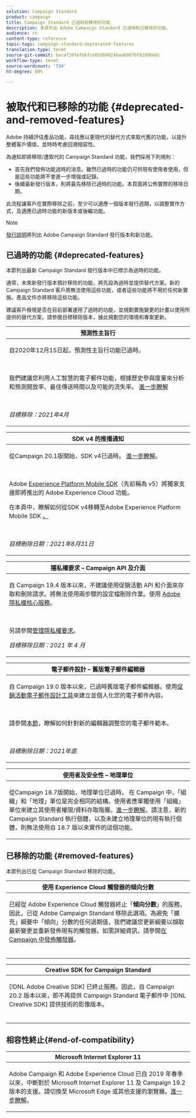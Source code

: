 ```yaml
---
solution: Campaign Standard
product: campaign
title: Campaign Standard 已過時和移除的功能
description: 本頁列出 Adobe Campaign Standard 已過時和已移除的功能。
audience: rn
content-type: reference
topic-tags: campaign-standard-deprecated-features
translation-type: tm+mt
source-git-commit: becaf20fefb6fce05db0824baa69670f810966dc
workflow-type: tm+mt
source-wordcount: '734'
ht-degree: 80%

---
```



# 被取代和已移除的功能 {#deprecated-and-removed-features}

Adobe 持續評估產品功能，尋找應以更現代的替代方式來取代舊的功能，以提升整體客戶價值，並時時考慮回溯相容性。

為通知即將移除/遭取代的 Campaign Standard 功能，我們採用下列規則：

* 首先我們發佈功能過時的消息。雖然已過時的功能仍可供現有使用者使用，但是這些功能將不會進一步增強或記錄。
* 後續最新發行版本，則將最先移除已過時的功能。本頁面將公佈實際的移除日期。

此流程讓客戶在實際移除之前，至少可以適應一個版本發行週期，以調整實作方式，及適應已過時功能的新版本或後繼功能。

>[!NOTE]
>[發行說明](../../rn/using/release-notes.md)將列出 Adobe Campaign Standard 發行版本和新功能。


## 已過時的功能 {#deprecated-features}

本節列出最新 Campaign Standard 發行版本中已標示為過時的功能。

通常，未來新發行版本預計移除的功能，將先設為過時並提供替代方案。新的 Campaign Standard 客戶將無法使用這些功能，或者這些功能將不用於任何新實施。產品文件亦將移除這些功能。

建議客戶檢視是否在目前部署運用了過時的功能，並規劃實施變更的計畫以使用所提供的替代方案。請參閱目標移除版本，據此規劃您的環境和專案更新。

<table> 
 <thead> 
 <tr> 
   <th> <strong>預測性主旨行</strong><br /> </th> 
  </tr> 
 </thead> 
 <tbody> 
  <tr> 
   <td> <p> 自2020年12月15日起，預測性主旨行功能已過時。</p><br/>
   <p>我們建議您利用人工智慧的電子郵件功能，根據歷史參與度量來分析和預測開放率、最佳傳送時間以及可能的流失率。 <a href="https://experienceleague.adobe.com/docs/campaign-standard/using/testing-and-sending/preparing-and-testing-messages/predictive.html">進一步瞭解</a></p></br>
     <p>
     <em>目標移除：2021年4月</em></p>
     </td> 
  </tr> 
  </tbody> 
</table>
<table> 
 <thead> 
  <tr> 
   <th> <strong>SDK v4 的推播通知</strong><br /> </th> 
  </tr> 
 </thead> 
 <tbody> 
  <tr> 
   <td> <p> 從Campaign 20.1版開始，SDK v4已過時。 <a href="https://aep-sdks.gitbook.io/docs/version-4-sdk-end-of-support-faq">進一步瞭解</a>。</p><br/>
   <p>Adobe <a href="https://aep-sdks.gitbook.io/docs/">Experience Platform Mobile SDK</a>（先前稱為 v5）將獨家支援即將推出的 Adobe Experience Cloud 功能。</p>
   <p>在本頁</a>中，瞭解如何從SDK v4移轉至Adobe Experience Platform Mobile SDK <a href="https://experienceleague.adobe.com/docs/campaign-standard/using/administrating/configuring-mobile/sdkv4-migration.html">。</a></p></br>
     <p>
     <em>目標刪除日期：2021年8月31日</em></p>
     </td> 
  </tr> 
 </tbody> 
</table>
<table> 
 <thead> 
  <tr> 
   <th> <strong>隱私權要求 – Campaign API 及介面</strong><br /> </th> 
  </tr> 
 </thead> 
 <tbody> 
  <tr> 
   <td> <p>自 Campaign 19.4 版本以來，不建議使用促銷活動 API 和介面來存取和刪除請求。將無法使用兩步驟的設定檔刪除作業。使用 <a href="https://www.adobe.io/apis/experiencecloud/gdpr.html">Adobe 隱私權核心服務</a>。</p></br>
   <p>另請參閱<a href="https://experienceleague.adobe.com/docs/campaign-standard/using/getting-started/privacy/privacy-requests.html?lang=en">管理隱私權要求</a>。</p>
  <p> 
  <em>目標移除日期：2021 年 4 月</em></p>
   </td> 
  </tr> 
 </tbody> 
</table>

<table> 
 <thead> 
  <tr> 
   <th> <strong>電子郵件設計 – 舊版電子郵件編輯器</strong><br /> </th> 
  </tr> 
 </thead> 
 <tbody> 
  <tr> 
   <td> <p>自 Campaign 19.0 版本以來，已過時舊版電子郵件編輯器。使用<a href="https://experienceleague.adobe.com/docs/campaign-standard/using/designing-content/designing-content-in-adobe-campaign.html">促銷活動電子郵件設計工具</a>來建立並個人化您的電子郵件內容。 </p></br>
   <p>請參閱<a href="https://experienceleague.adobe.com/docs/campaign-standard/using/designing-content/building-email-content/using-existing-content.html">本節</a>，瞭解如何針對新的編輯器調整您的電子郵件範本。</p></br>
  <p> 
  <em>目標刪除日期：2021年底</em></p>
   </td> 
  </tr> 
 </tbody> 
</table>

<table> 
 <thead> 
  <tr> 
   <th> <strong>使用者及安全性 – 地理單位</strong><br /> </th> 
  </tr> 
 </thead> 
 <tbody> 
  <tr> 
   <td> <p>從Campaign 18.7版開始，地理單位已過時。 在 Campaign 中，「組織」和「地理」單位是完全相同的結構。使用者應單獨使用「組織」單位來建立其使用者權限/資料存取階層。<a href="https://experienceleague.adobe.com/docs/campaign-standard/using/administrating/users-and-security/organizational-units.html?lang=zh-Hant#administrating">進一步瞭解</a>。請注意，新的 Campaign Standard 執行個體，以及未建立地理單位的現有執行個體，則無法使用自 18.7 版以來實作的這個功能。</p>
   </td> 
  </tr> 
 </tbody> 
</table>

## 已移除的功能 {#removed-features}

本節列出已從 Campaign Standard 移除的功能。

<table> 
 <thead> 
  <tr> 
   <th> <strong>使用 Experience Cloud 觸發器的傾向分數</strong><br /> </th> 
  </tr> 
 </thead> 
 <tbody> 
  <tr> 
   <td> <p>已經從 Adobe Experience Cloud 觸發器終止「<b>傾向分數</b>」的服務。因此，已從 Adobe Campaign Standard 移除此選項。為避免「擴充」綱要中「傾向」分數的任何過期值，我們建議您更新綱要以擷取最新變更並重新發佈現有的觸發器。如需詳細資訊，請參閱<a href="https://experienceleague.adobe.com/docs/campaign-standard/using/integrating-with-adobe-cloud/working-with-campaign-and-triggers/using-triggers-in-campaign.html">在 Campaign 中發佈觸發器</a>。
</p></br>
   </td> 
  </tr> 
 </tbody> 
</table>

<table> 
 <thead> 
  <tr> 
   <th> <strong>Creative SDK for Campaign Standard</strong><br /> </th> 
  </tr> 
 </thead> 
 <tbody> 
  <tr> 
   <td> <p>[!DNL Adobe Creative SDK] 已終止服務。因此，自 Campaign 20.2 版本以來，即不再提供 Campaign Standard 電子郵件中 [!DNL Creative SDK] 提供技術的影像版本。</p></br>
   </td> 
  </tr> 
 </tbody> 
</table>

## 相容性終止{#end-of-compatibility}

<table> 
 <thead> 
  <tr> 
   <th> <strong>Microsoft Internet Explorer 11</strong><br /> </th> 
  </tr> 
 </thead> 
 <tbody> 
  <tr> 
   <td> <p>Adobe Campaign 和 Adobe Experience Cloud 已自 2019 年春季以來，中斷對於 Microsoft Internet Explorer 11 及 Campaign 19.2 版本的支援。請切換至 Microsoft Edge 或其他支援的瀏覽器。<a href="https://experienceleague.adobe.com/docs/campaign-standard/using/administrating/about-configuration-guidelines.html">進一步瞭解</a>。</p>
   </td> 
  </tr> 
 </tbody> 
</table>
